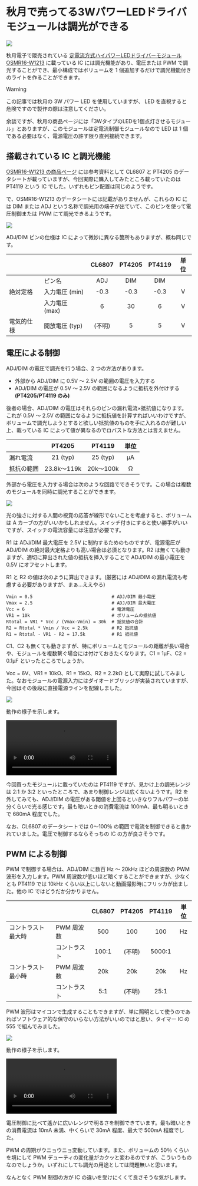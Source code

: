 # 秋月で売ってる3WパワーLEDドライバモジュールは調光ができる

![](./cover.jpg)

秋月電子で販売されている [定電流方式ハイパワーLEDドライバーモジュール OSMR16-W1213](https://akizukidenshi.com/catalog/g/g104790/) に載っている IC には調光機能があり、電圧または PWM で調光することができ、最小構成ではボリュームを 1 個追加するだけで調光機能付きのライトを作ることができます。

> [!WARNING]
> この記事では秋月の 3W パワー LED を使用していますが、
> LED を直視すると危険ですので製作の際は注意してください。

余談ですが、秋月の商品ページには「3WタイプのLEDを1個点灯させるモジュール」とありますが、このモジュールは定電流制御モジュールなので LED は 1 個である必要はなく、電源電圧の許す限り直列接続できます。

## 搭載されている IC と調光機能

[OSMR16-W1213 の商品ページ](https://akizukidenshi.com/catalog/g/g104790/) には参考資料として CL6807 と PT4205 のデータシートが載っていますが、今回実際に購入してみたところ載っていたのは PT4119 という IC でした。いずれもピン配置は同じのようです。

で、OSMR16-W1213 のデータシートには記載がありませんが、これらの IC には DIM または ADJ という名称で調光用の端子が出ていて、このピンを使って電圧制御または PWM にて調光できるようです。

![](./dim_pin.png)

ADJ/DIM ピンの仕様は IC によって微妙に異なる箇所もありますが、概ね同じです。

|||CL6807|PT4205|PT4119|単位|
|:--|:--|:--:|:--:|:--:|:--:|
||ピン名|ADJ|DIM|DIM||
|絶対定格|入力電圧 (min)|-0.3|-0.3|-0.3|V|
||入力電圧 (max)|6|30|6|V|
|電気的仕様|開放電圧 (typ)|(不明)|5|5|V|

## 電圧による制御

ADJ/DIM の電圧で調光を行う場合、2 つの方法があります。

- 外部から ADJ/DIM に 0.5V ～ 2.5V の範囲の電圧を入力する
- ADJ/DIM の電圧が 0.5V ～ 2.5V の範囲になるように抵抗を外付けする **(PT4205/PT4119 のみ)**

後者の場合、ADJ/DIM の電圧はそれらのピンの漏れ電流×抵抗値になります。これが 0.5V ～ 2.5V の範囲になるように抵抗値を計算すればいいわけですが、ボリュームで調光しようとすると欲しい抵抗値のものを手に入れるのが難しい上、載っている IC によって値が異なるのでロバストな方法とは言えません。

||PT4205|PT4119|単位|
|:--|:--:|:--:|:--:|
|漏れ電流|21 (typ)|25 (typ)|μA|
|抵抗の範囲|23.8k～119k|20k～100k|Ω|

外部から電圧を入力する場合は次のような回路でできそうです。この場合は複数のモジュールを同時に調光することができます。

![](./dc_ctrl_schematic.svg)

光の強さに対する人間の視覚の応答が線形でないことを考慮すると、ボリュームは A カーブの方がいいかもしれません。スイッチ付きにすると使い勝手がいいですが、スイッチの電流容量には注意が必要です。

R1 は ADJ/DIM 最大電圧を 2.5V に制約するためのものですが、電源電圧が ADJ/DIM の絶対最大定格よりも高い場合は必須となります。R2 は無くても動きますが、適切に算出された値の抵抗を挿入することで ADJ/DIM の最小電圧を 0.5V にオフセットします。

R1 と R2 の値は次のように算出できます。(厳密には ADJ/DIM の漏れ電流も考慮する必要がありますが、まぁ…ええやろ)

```
Vmin = 0.5                              # ADJ/DIM 最小電圧
Vmax = 2.5                              # ADJ/DIM 最大電圧
Vcc = 6                                 # 電源電圧
VR1 = 10k                               # ボリュームの抵抗値
Rtotal = VR1 * Vcc / (Vmax-Vmin) = 30k  # 抵抗値の合計
R2 = Rtotal * Vmin / Vcc = 2.5k         # R2 抵抗値
R1 = Rtotal - VR1 - R2 = 17.5k          # R1 抵抗値
```

C1、C2 も無くても動きますが、特にボリュームとモジュールの距離が長い場合や、モジュールを複数繋ぐ場合には付けておきたくなります。C1 = 1μF、C2 = 0.1μF といったところでしょうか。

Vcc = 6V、VR1 = 10kΩ、R1 = 15kΩ、R2 = 2.2kΩ として実際に試してみました。なおモジュールの電源入力にはダイオードブリッジが実装されていますが、今回はその後段に直接電源ラインを配線しました。

![](./dc_ctrl_wiring.jpg)

動作の様子を示します。

![](https://www.shapoco.net/media/2025/20250710_osmr16_w1213_dc_ctrl.mp4)

今回買ったモジュールに載っていたのは PT4119 ですが、見かけ上の調光レンジは 2:1 か 3:2 といったところで、あまり制御レンジは広くないようです。R2 を外してみても、ADJ/DIM の電圧がある閾値を上回るといきなりフルパワーの半分くらいで光る感じです。最も暗いときの消費電流は 100mA、最も明るいときで 680mA 程度でした。

なお、CL6807 のデータシートでは 0～100％ の範囲で電流を制御できると書かれていました。電圧で制御するならそっちの IC の方が良さそうです。

## PWM による制御

PWM で制御する場合は、ADJ/DIM に数百 Hz ～ 20kHz ほどの周波数の PWM 波形を入力します。PWM 周波数が低いほど暗くすることができますが、少なくとも PT4119 では 10kHz くらい以上にしないと動画撮影時にフリッカが出ました。他の IC ではどうだか分かりません。

|||CL6807|PT4205|PT4119|単位|
|:--|:--|:--:|:--:|:--:|:--:|
|コントラスト最大時|PWM 周波数|500|100|100|Hz|
||コントラスト|100:1|(不明)|5000:1||
|コントラスト最小時|PWM 周波数|20k|20k|20k|Hz|
||コントラスト|5:1|(不明)|25:1||

PWM 波形はマイコンで生成することもできますが、単に照明として使うのであればソフトウェア的な保守のいらない方法がいいのではと思い、タイマー IC の 555 で組んでみました。

![](./pwm_ctrl_schematic.svg)

動作の様子を示します。

![](https://www.shapoco.net/media/2025/20250710_osmr16_w1213_pwm_ctrl.mp4)

電圧制御に比べて遙かに広いレンジで明るさを制御できています。最も暗いときの消費電流は 10mA 未満、中くらいで 30mA 程度、最大で 500mA 程度でした。

PWM の周期がウニョウニョ変動しています。また、ボリュームの 50％ くらいを境にして PWM デューティの変化量がカクッと変わるのですが、こういうものなのでしょうか。いずれにしても調光の用途としては問題無いと思います。

なんとなく PWM 制御の方が IC の違いを受けにくくて良さそうな気がします。